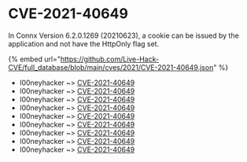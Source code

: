 # CVE-2021-40649

In Connx Version 6.2.0.1269 (20210623), a cookie can be issued by the application and not have the HttpOnly flag set.

{% embed url="https://github.com/Live-Hack-CVE/full_database/blob/main/cves/2021/CVE-2021-40649.json" %}


* l00neyhacker ~> [CVE-2021-40649](https://www.alice-snow.ru/2021/database/cve-2021-40649/cve-2021-40649-l00neyhacker)
* l00neyhacker ~> [CVE-2021-40649](https://www.alice-snow.ru/2021/database/cve-2021-40649/cve-2021-40649-l00neyhacker)
* l00neyhacker ~> [CVE-2021-40649](https://www.alice-snow.ru/2021/database/cve-2021-40649/cve-2021-40649-l00neyhacker)
* l00neyhacker ~> [CVE-2021-40649](https://www.alice-snow.ru/2021/database/cve-2021-40649/cve-2021-40649-l00neyhacker)
* l00neyhacker ~> [CVE-2021-40649](https://www.alice-snow.ru/2021/database/cve-2021-40649/cve-2021-40649-l00neyhacker)
* l00neyhacker ~> [CVE-2021-40649](https://www.alice-snow.ru/2021/database/cve-2021-40649/cve-2021-40649-l00neyhacker)
* l00neyhacker ~> [CVE-2021-40649](https://www.alice-snow.ru/2021/database/cve-2021-40649/cve-2021-40649-l00neyhacker)
* l00neyhacker ~> [CVE-2021-40649](https://www.alice-snow.ru/2021/database/cve-2021-40649/cve-2021-40649-l00neyhacker)
* l00neyhacker ~> [CVE-2021-40649](https://www.alice-snow.ru/2021/database/cve-2021-40649/cve-2021-40649-l00neyhacker)